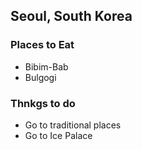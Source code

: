 ## Seoul, South Korea

### Places to Eat
* Bibim-Bab
* Bulgogi

### Thnkgs to do
- Go to traditional places
- Go to Ice Palace
